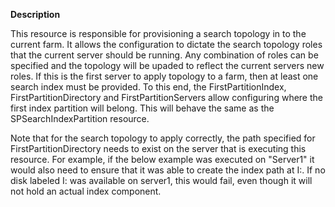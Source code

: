 **Description**

This resource is responsible for provisioning a search topology in to the current 
farm. It allows the configuration to dictate the search topology roles that the 
current server should be running. Any combination of roles can be specified and 
the topology will be upaded to reflect the current servers new roles. If this is 
the first server to apply topology to a farm, then at least one search index must 
be provided. To this end, the FirstPartitionIndex, FirstPartitionDirectory and 
FirstPartitionServers allow configuring where the first index partition will belong. 
This will behave the same as the SPSearchIndexPartition resource.  

Note that for the search topology to apply correctly, the path specified for 
FirstPartitionDirectory needs to exist on the server that is executing this resource. 
For example, if the below example was executed on "Server1" it would also need to 
ensure that it was able to create the index path at I:\. If no disk labeled I: was 
available on server1, this would fail, even though it will not hold an actual index 
component.
